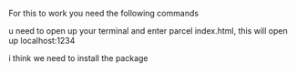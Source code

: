 For this to work you need the following commands 

u need to open up your terminal and enter parcel index.html, this will open up localhost:1234

i think we need to install the package
